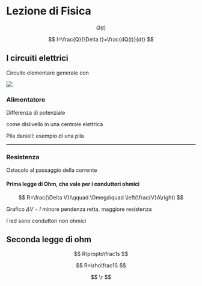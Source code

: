 # Lezione di Fisica


$$
Q(t)
$$


$$
I=\frac{Q}{\Delta t}=\frac{dQ(t)}{dt}
$$


## I circuiti elettrici

Circuito elementare generale con 


![](https://i.imgur.com/uq9vuK7.jpg)

### Alimentatore

Differenza di potenziale


come dislivello in una centrale elettrica


Pila daniell: esempio di una pila


---
### Resistenza
Ostacolo al passaggio della corrente

#### Prima legge di Ohm, che vale per i conduttori ohmici
$$
R=\frac{\Delta V}I\qquad \Omega\quad \left(\frac{V}A\right)
$$


Grafico $\Delta V-I$
minore pendenza retta, maggiore resistenza


I led sono conduttori non ohmici

## Seconda legge di ohm

$$
R\propto\frac1s
$$

$$
R=\rho\frac1S
$$


$$
\r
$$
<!--stackedit_data:
eyJoaXN0b3J5IjpbMTU1NjE1NDU3Nyw5ODY3MjU2Nl19
-->